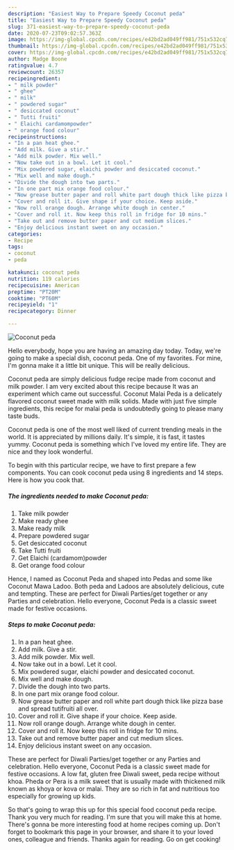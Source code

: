 ```yaml
---
description: "Easiest Way to Prepare Speedy Coconut peda"
title: "Easiest Way to Prepare Speedy Coconut peda"
slug: 371-easiest-way-to-prepare-speedy-coconut-peda
date: 2020-07-23T09:02:57.363Z
image: https://img-global.cpcdn.com/recipes/e42bd2ad049ff981/751x532cq70/coconut-peda-recipe-main-photo.jpg
thumbnail: https://img-global.cpcdn.com/recipes/e42bd2ad049ff981/751x532cq70/coconut-peda-recipe-main-photo.jpg
cover: https://img-global.cpcdn.com/recipes/e42bd2ad049ff981/751x532cq70/coconut-peda-recipe-main-photo.jpg
author: Madge Boone
ratingvalue: 4.7
reviewcount: 26357
recipeingredient:
- " milk powder"
- " ghee"
- " milk"
- " powdered sugar"
- " desiccated coconut"
- " Tutti fruiti"
- " Elaichi cardamompowder"
- " orange food colour"
recipeinstructions:
- "In a pan heat ghee."
- "Add milk. Give a stir."
- "Add milk powder. Mix well."
- "Now take out in a bowl. Let it cool."
- "Mix powdered sugar, elaichi powder and desiccated coconut."
- "Mix well and make dough."
- "Divide the dough into two parts."
- "In one part mix orange food colour."
- "Now grease butter paper and roll white part dough thick like pizza base and spread tutifruiti all over."
- "Cover and roll it. Give shape if your choice. Keep aside."
- "Now roll orange dough. Arrange white dough in center."
- "Cover and roll it. Now keep this roll in fridge for 10 mins."
- "Take out and remove butter paper and cut medium slices."
- "Enjoy delicious instant sweet on any occasion."
categories:
- Recipe
tags:
- coconut
- peda

katakunci: coconut peda 
nutrition: 119 calories
recipecuisine: American
preptime: "PT20M"
cooktime: "PT60M"
recipeyield: "1"
recipecategory: Dinner

---
```



![Coconut peda](https://img-global.cpcdn.com/recipes/e42bd2ad049ff981/751x532cq70/coconut-peda-recipe-main-photo.jpg)

Hello everybody, hope you are having an amazing day today. Today, we're going to make a special dish, coconut peda. One of my favorites. For mine, I'm gonna make it a little bit unique. This will be really delicious.

Coconut peda are simply delicious fudge recipe made from coconut and milk powder. I am very excited about this recipe because It was an experiment which came out successful. Coconut Malai Peda is a delicately flavored coconut sweet made with milk solids. Made with just five simple ingredients, this recipe for malai peda is undoubtedly going to please many taste buds.

Coconut peda is one of the most well liked of current trending meals in the world. It is appreciated by millions daily. It's simple, it is fast, it tastes yummy. Coconut peda is something which I've loved my entire life. They are nice and they look wonderful.


To begin with this particular recipe, we have to first prepare a few components. You can cook coconut peda using 8 ingredients and 14 steps. Here is how you cook that.

<!--inarticleads1-->

##### The ingredients needed to make Coconut peda:

1. Take  milk powder
1. Make ready  ghee
1. Make ready  milk
1. Prepare  powdered sugar
1. Get  desiccated coconut
1. Take  Tutti fruiti
1. Get  Elaichi (cardamom)powder
1. Get  orange food colour


Hence, I named as Coconut Peda and shaped into Pedas and some like Coconut Mawa Ladoo. Both peda and Ladoos are absolutely delicious, cute and tempting. These are perfect for Diwali Parties/get together or any Parties and celebration. Hello everyone, Coconut Peda is a classic sweet made for festive occasions. 

<!--inarticleads2-->

##### Steps to make Coconut peda:

1. In a pan heat ghee.
1. Add milk. Give a stir.
1. Add milk powder. Mix well.
1. Now take out in a bowl. Let it cool.
1. Mix powdered sugar, elaichi powder and desiccated coconut.
1. Mix well and make dough.
1. Divide the dough into two parts.
1. In one part mix orange food colour.
1. Now grease butter paper and roll white part dough thick like pizza base and spread tutifruiti all over.
1. Cover and roll it. Give shape if your choice. Keep aside.
1. Now roll orange dough. Arrange white dough in center.
1. Cover and roll it. Now keep this roll in fridge for 10 mins.
1. Take out and remove butter paper and cut medium slices.
1. Enjoy delicious instant sweet on any occasion.


These are perfect for Diwali Parties/get together or any Parties and celebration. Hello everyone, Coconut Peda is a classic sweet made for festive occasions. A low fat, gluten free Diwali sweet, peda recipe without khoa. Pheda or Pera is a milk sweet that is usually made with thickened milk known as khoya or kova or malai. They are so rich in fat and nutritious too especially for growing up kids. 

So that's going to wrap this up for this special food coconut peda recipe. Thank you very much for reading. I'm sure that you will make this at home. There's gonna be more interesting food at home recipes coming up. Don't forget to bookmark this page in your browser, and share it to your loved ones, colleague and friends. Thanks again for reading. Go on get cooking!
